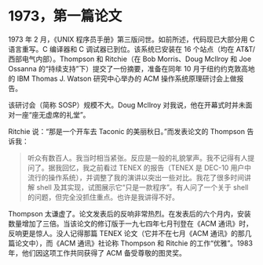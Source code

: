 # 1973，第一篇论文

1973 年 2 月，《UNIX 程序员手册》第三版问世。如前所述，代码现已大部分用 C 语言重写。C 编译器和 C 调试器已到位。该系统已安装在 16 个站点（均在 AT\&T/西部电气内部）。Thompson 和 Ritchie（在 Bob Morris、Doug Mcllroy 和 Joe Ossanna 的“持续支持”下）提交了一份摘要，准备在同年 10 月于纽约约克敦高地的 IBM Thomas J. Watson 研究中心举办的 ACM 操作系统原理研讨会上做报告。

该研讨会（简称 SOSP）规模不大。Doug Mcllroy 对我说，他在开幕式时并未面对一座“座无虚席的礼堂”。

Ritchie 说：“那是一个开车去 Taconic 的美丽秋日。”而发表论文的 Thompson 告诉我：

>听众有数百人。我当时相当紧张。反应是一般的礼貌掌声。我不记得有人提问了。据我回忆，我之前看过 TENEX 的报告（TENEX 是 DEC-10 用户中流行的操作系统），并调整了我的演讲以突出一些对比。我花了很多时间讲解 shell 及其实现，试图展示它“只是一款程序”。有人问了一个关于 shell 的问题，但完全没抓住重点。也许是我讲得不好。

Thompson 太谦虚了。论文发表后的反响非常热烈。在发表后的六个月内，安装数量增加了三倍。当该论文的修订版于一九七四年七月刊登在《ACM 通讯》时，反响更是惊人。没人记得那篇 TENEX 论文（它并不在七月《ACM 通讯》的那几篇论文中），而《ACM 通讯》社论称 Thompson 和 Ritchie 的工作“优雅”。1983 年，他们因这项工作共同获得了 ACM 备受尊敬的图灵奖。
